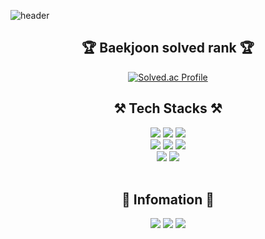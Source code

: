 ![header](https://capsule-render.vercel.app/api?type=waving&color=gradient&customColorList=12,19&height=140&section=header&text=Changmin%20LEE&fontSize=70&fontAlign=70)


<div align="center">
<h2> <b>🏆 Baekjoon solved rank 🏆</b> </h2>

[![Solved.ac Profile](http://mazassumnida.wtf/api/v2/generate_badge?boj=dlckdals0204)](https://solved.ac/dlckdals0204/)
</div>

<div align="center">
    <h2> ⚒️ <b>Tech Stacks</b> ⚒️ </h2>
</div>

<div align="center">
    <img src="https://img.shields.io/badge/Python-3776AB?style=for-the-badge&logo=python&logoColor=black">
    <img src="https://img.shields.io/badge/C-A8B9CC?style=for-the-badge&logo=C&logoColor=black">
    <img src="https://img.shields.io/badge/C++-00599C?style=for-the-badge&logo=C%2B%2B&logoColor=black"> <br>
    <img src="https://img.shields.io/badge/CSS-1572B6?style=for-the-badge&logo=CSS3&logoColor=black"> 
    <img src="https://img.shields.io/badge/MySQL-4479A1?style=for-the-badge&logo=MySQL&logoColor=black">
    <img src="https://img.shields.io/badge/HTML-E34F26?style=for-the-badge&logo=HTML5&logoColor=black"> <br>
    <img src="https://img.shields.io/badge/Jupyter-F37626?style=for-the-badge&logo=Jupyter&logoColor=black"> 
    <img src="https://img.shields.io/badge/Google Colab-F9AB00?style=for-the-badge&logo=Google Colab&logoColor=black">
</div><br/>

<div align="center">
    <h2>📄 <b>Infomation</b> 📄</h2>
</div>

<div align="center">
    <a href="https://github.com/sideotod" target="_blank"><img src="https://img.shields.io/badge/Github-181717?&logo=Github&logoColor=white"/></a>
    <a href="https://sideotod.tistory.com/" target="_blank"><img src="https://img.shields.io/badge/Tistroy-000000?&logo=Tistory&logoColor=white"/></a>    
    <a href="https://sideotod.tistory.com/" target="_blank"><img src="https://img.shields.io/badge/Instagram-E4405F?&logo=Instagram&logoColor=white"/></a>
</div><br>